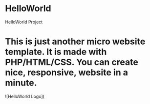 # HelloWorld
HelloWorld Project

# This is just another micro website template. It is made with PHP/HTML/CSS. You can create nice, responsive, website in a minute.

![HelloWorld Logo](
